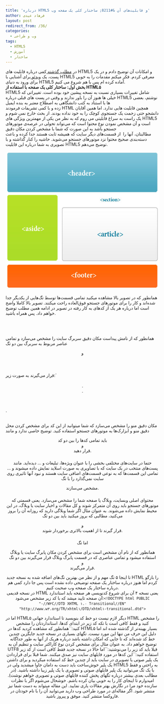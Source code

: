 ```yaml
---
title: 'درباره HTML5 و قابلیت‌های آن &#8211; ساختار کلی یک صفحه وب'
author: فرهاد عیدی
layout: post
redirect_from: /36/
categories:
  - وب و طراحی
tags:
  - HTML5
  - آموزش
  - ساختار
---
```

در [مطلب گذشته ][1]کمی درباره قابلیت های HTML5 و امکانات آن توضیح دادم و در یک پست، یک [ویدئو ][2]برای آشنایی با HTML5 معرفی کردم. فکر میکنم مقدمات را به خوبی برای ورود به دنیای HTML5 آماده کرده ام پس با هم شروع می کنیم.  
**بخش اول: ساختار کلی یک صفحه با استفاده از HTML۵**  
HTML5 شامل تغییرات بسیاری نسبت به نسخه پیشین خود بوده است. تغییراتی که خیلی ها هنوز آن را باور ندارند و وقتی در پست های قبلی درباره HTML5 نوشتم، بعضی ها با استناد به کتب دانشگاهی به اصطلاح معتبر به بنده ایمیل  
زده و با کمی تشریفات فرمودند HTML همچین قابلیت هایی ندارد. اما همین آقایان دانشجو حتی زحمت یک جستجوی کوچک را به خود نداده بودند. از بحث خارج نمی شوم و یک راست به سراغ قابلیتی می روم که به نظر من یکی از مهمترین ویژگی های HTML5 است و آن مشخص نمودن نوع محتوا است که می‌تواند تحولی در عرصه‌ی موتورهای جستجو باشد به این صورت که شما با مشخص کردن مکان دقیق  
مطالبتان، آنها را  از قسمت‌های دیگر سایت که همیشه ثابت هستند جدا کرده و باعث دسته‌بندی صحیح محتوا نزد موتورهای جستجو می‌شوید. حاشیه را کنار گذاشته و با تصویری به شما درباره این قابلیت HTML5 توضیح می‌دهم.  

<img class="mt-image-center" style="text-align: center; display: block; margin: 0pt auto 20px;" alt="HTML5 Page Review" src="/asset/legacy/html5-page-review.jpg" width="550" height="450" />همانطور که در تصویر بالا مشاهده میکنید تمامی قسمت‌ها توسط تگ‌هایی از یکدیگر جدا شده‌اند و کار را برای موتورهای جستجو فوق‌العاده راحت میکنند. تصویر بالا کاملا واضح است اما درباره هر یک از کدهای به کار رفته در تصویر در ادامه همین مطلب توضیح خواهم داد. پس همراه باشید.

<!-- more -->

### <header>

همانطور که از نامش پیداست مکان دقیق سربرگ سایت را مشخص می‌سازد و تمامی عناصر مربوط به سربرگ بین دو تگ <header> و </header> قرار می‌گیرند به صورت زیر:`<header><br />
.<br />
.<br />
</header>`

### <aside>

مکان دقیق منو را مشخص می‌سازد که شما میتوانید از این کد برای مشخص کردن محل دقیق منو و ابزارک‌ها به موتورهای جستجو استفاده کنید. توضیح خاصی ندارد و مانند <header> باید تمامی کدها را بین دو کد <aside> و </aside> قرار دهید.

### <section>

حتما در سایت‌های مختلفی بخشی را با عنوان ویژه‌ها، تبلیغات و &#8230; دیده‌اید. مانند پست‌های منتخب در یک سایت که با تصاویری به صورت اسلاید نمایش داده میشوند و &#8230; تمامی این قسمت‌ها که به نوعی قسمت‌های اضافی سایت هستند و نبود آنها تاثیری روی سایت نمی‌گذارد را با تگ <section> مشخص می‌سازند.

### <article>

محتوای اصلی وبسایت، وبلاگ یا صفحه شما را مشخص می‌سازد. یعنی قسمتی که موتورهای جستجو باید روی آن متمرکز شوند و کل مقالات و اخبار سایت یا وبلاگ، در این محیط نمایش داده می‌شوند. به عنوان مثال اگر شما وبلاگی دارید که روزانه آن را بروز می‌کنید، مطالبی که بروز میکنید باید بین دو تگ <article> و </article> قرار گیرند تا از اهمیت بالاتری برخوردار شوند.

### <footer>

اما تگ <footer> همانطور که از نام آن مشخص است برای مشخص کردن مکان پابرگ سایت یا وبلاگ استفاده میشود و تمامی عناصری که در قسمت پابرگ وبلاگ قرار می‌گیرند بین دو تگ <footer> و </footer> قرار می‌گیرند.

تا اینجا ۵ تگ مهم و از نظر من بهترین تگ‌های اضافه شده به نسخه جدید HTML را بازگو کردم اما هنوز درباره ساختار یک صفحه توضیحی داده نشده است پس جا دارد کمی هم درباره ساختار یک صفحه وب صحبت کنیم.  
در نسخه قدیمی HTML یعنی نسخه ۴ آن برای شروع کدنویسی هر صفحه باید استاندارد آن صفحه تایید میشد که با کد زیر مشخص می‌شود:`<!DOCTYPE html PUBLIC "-//W۳C//DTD XHTML ۱.۰ Transitional//EN" "http://www.w۳.org/TR/xhtml۱/DTD/xhtml۱-transitional.dtd">`

<html xmlns=&#8221;http://www.w۳.org/۱۹۹۹/xhtml&#8221;>اما در HTML۵ دیگر لازم نیست دو خط کد بنویسید تا استاندارد جهانی HTML را مشخص کنید و فقط کافی است با تکه کد زیر در ابتدای کدها، استانداردتان را مشخص کنید:`<!DOCTYPE html>`همانطور که مشاهده کردید کدها در HTML۵ بسیار بهینه‌تر از گذشته شده اند اما دلیل این حرف من تنها این مورد نیست.  
تگهای بسیاری در نسخه جدید جایگزین چندین خط کد شده‌اند که تا جایی که امکان داشته باشد درباره هریک از آنها به طور جداگانه توضیح خواهم داد. به عنوان مثال برای مشخص کردن نوع کاراکتر سایت و تنظیم آن به UTF8 قبلا باید کد زیر را می‌نوشتید:`<meta http-equiv="Content-Type" content="text/html; charset=utf-8" />`اما حالا در نسخه جدید فقط کافی است از کد زیر استفاده کنید:`<meta charset="UTF-۸">`این کدها در مورد فایلهای سایت نیز صدق میکنند. شما قبلا برای قراردادن یک پلیر صوتی یا تصویری در سایت باید از چندین خط کد استفاده میکردید و برای داشتن یک پلیر خوش‌ساخت باید دست به دامان جاوا میشدید ولی در HTML5 به راحتی و فقط با یک تگ می‌توانید یک پلیر فایلهای صوتی و تصویری با یک پلیر زیبا داشته باشید. (در مطالب بعدی بیشتر درباره تگهای پخش کننده فایلهای صوتی و تصویری خواهم نوشت).  
امیدوارم تا اینجای کار را به خوبی بیان کرده باشم. خوشحال می‌شوم اگر با نظرات سازنده خود مرا در نگارش بهتر مقالات یاری نمایید.  
این مقاله میتواند به دست شما نیز منتشر شود. اگر مقاله‌ای در مورد طراحی وب دارید می‌توانید آن را با نام خودتان در فاروکسا منتشر کنید.  
موفق و پیروز باشید.

 [1]: http://faroxa.com/post/about-html5-introduction/
 [2]: http://faroxa.com/post/introduction-to-html-5-by-watching-a-video/